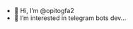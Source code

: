 - 👋 Hi, I’m @opitogfa2
- 👀 I’m interested in telegram bots dev...

<!---
opitogfa2/opitogfa2 is a ✨ special ✨ repository because its `README.md` (this file) appears on your GitHub profile.
You can click the Preview link to take a look at your changes.
--->
